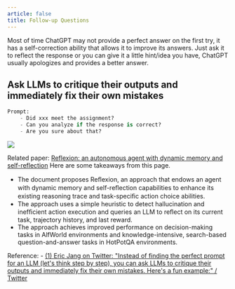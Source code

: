```yaml
---
article: false
title: Follow-up Questions
---
```

Most of time ChatGPT may not provide a perfect answer on the first try, it has a self-correction ability that allows it to improve its answers. Just ask it to reflect the response or you can give it a little hint/idea you have, ChatGPT usually apologizes and provides a better answer.

## Ask LLMs to critique their outputs and immediately fix their own mistakes

```python
Prompt: 
	- Did xxx meet the assignment?
	- Can you analyze if the response is correct?
	- Are you sure about that?
```

![](https://firebasestorage.googleapis.com/v0/b/firescript-577a2.appspot.com/o/imgs%2Fapp%2FFemFarm%2FDGyOvm4Bo3.png?alt=media&token=a48c517b-d8a1-40e8-8408-6965a2c3eac6)

Related paper:
[Reflexion: an autonomous agent with dynamic memory and self-reflection](https://arxiv.org/pdf/2303.11366.pdf)
Here are some takeaways from this page.

- The document proposes Reﬂexion, an approach that endows an agent with dynamic memory and self-reﬂection capabilities to enhance its existing reasoning trace and task-speciﬁc action choice abilities.
- The approach uses a simple heuristic to detect hallucination and inefﬁcient action execution and queries an LLM to reﬂect on its current task, trajectory history, and last reward.
- The approach achieves improved performance on decision-making tasks in AlfWorld environments and knowledge-intensive, search-based question-and-answer tasks in HotPotQA environments.

Reference:
	- [(1) Eric Jang on Twitter: &#34;Instead of finding the perfect prompt for an LLM (let&#39;s think step by step), you can ask LLMs to critique their outputs and immediately fix their own mistakes. Here&#39;s a fun example:&#34; / Twitter](https://twitter.com/ericjang11/status/1639882111338573824)
